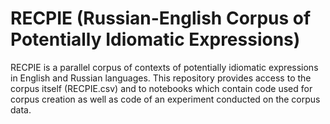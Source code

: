 # RECPIE (Russian-English Corpus of Potentially Idiomatic Expressions)

RECPIE is a parallel corpus of contexts of potentially idiomatic expressions in English and Russian languages.
This repository provides access to the corpus itself (RECPIE.csv) and to notebooks which contain code used for corpus creation as well as code of an experiment conducted on the corpus data.
